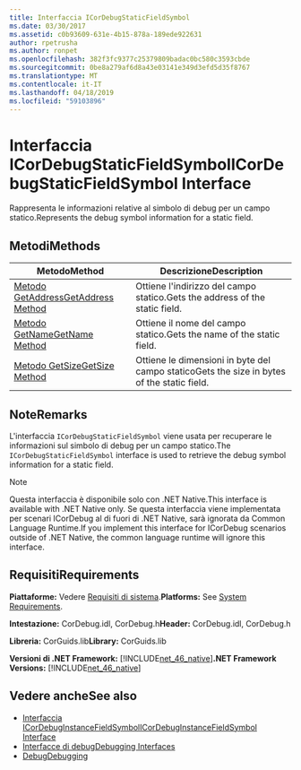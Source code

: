 ```yaml
---
title: Interfaccia ICorDebugStaticFieldSymbol
ms.date: 03/30/2017
ms.assetid: c0b93609-631e-4b15-878a-189ede922631
author: rpetrusha
ms.author: ronpet
ms.openlocfilehash: 382f3fc9377c25379809badac0bc580c3593cbde
ms.sourcegitcommit: 0be8a279af6d8a43e03141e349d3efd5d35f8767
ms.translationtype: MT
ms.contentlocale: it-IT
ms.lasthandoff: 04/18/2019
ms.locfileid: "59103896"
---
```

# <a name="icordebugstaticfieldsymbol-interface"></a><span data-ttu-id="64383-102">Interfaccia ICorDebugStaticFieldSymbol</span><span class="sxs-lookup"><span data-stu-id="64383-102">ICorDebugStaticFieldSymbol Interface</span></span>
<span data-ttu-id="64383-103">Rappresenta le informazioni relative al simbolo di debug per un campo statico.</span><span class="sxs-lookup"><span data-stu-id="64383-103">Represents the debug symbol information for a static field.</span></span>  
  
## <a name="methods"></a><span data-ttu-id="64383-104">Metodi</span><span class="sxs-lookup"><span data-stu-id="64383-104">Methods</span></span>  
  
|<span data-ttu-id="64383-105">Metodo</span><span class="sxs-lookup"><span data-stu-id="64383-105">Method</span></span>|<span data-ttu-id="64383-106">Descrizione</span><span class="sxs-lookup"><span data-stu-id="64383-106">Description</span></span>|  
|------------|-----------------|  
|[<span data-ttu-id="64383-107">Metodo GetAddress</span><span class="sxs-lookup"><span data-stu-id="64383-107">GetAddress Method</span></span>](../../../../docs/framework/unmanaged-api/debugging/icordebugstaticfieldsymbol-getaddress-method.md)|<span data-ttu-id="64383-108">Ottiene l'indirizzo del campo statico.</span><span class="sxs-lookup"><span data-stu-id="64383-108">Gets the address of the static field.</span></span>|  
|[<span data-ttu-id="64383-109">Metodo GetName</span><span class="sxs-lookup"><span data-stu-id="64383-109">GetName Method</span></span>](../../../../docs/framework/unmanaged-api/debugging/icordebugstaticfieldsymbol-getname-method.md)|<span data-ttu-id="64383-110">Ottiene il nome del campo statico.</span><span class="sxs-lookup"><span data-stu-id="64383-110">Gets the name of the static field.</span></span>|  
|[<span data-ttu-id="64383-111">Metodo GetSize</span><span class="sxs-lookup"><span data-stu-id="64383-111">GetSize Method</span></span>](../../../../docs/framework/unmanaged-api/debugging/icordebugstaticfieldsymbol-getsize-method.md)|<span data-ttu-id="64383-112">Ottiene le dimensioni in byte del campo statico</span><span class="sxs-lookup"><span data-stu-id="64383-112">Gets the size in bytes of the static field.</span></span>|  
  
## <a name="remarks"></a><span data-ttu-id="64383-113">Note</span><span class="sxs-lookup"><span data-stu-id="64383-113">Remarks</span></span>  
 <span data-ttu-id="64383-114">L'interfaccia `ICorDebugStaticFieldSymbol` viene usata per recuperare le informazioni sul simbolo di debug per un campo statico.</span><span class="sxs-lookup"><span data-stu-id="64383-114">The `ICorDebugStaticFieldSymbol` interface is used to retrieve the debug symbol information for a static field.</span></span>  
  
> [!NOTE]
>  <span data-ttu-id="64383-115">Questa interfaccia è disponibile solo con .NET Native.</span><span class="sxs-lookup"><span data-stu-id="64383-115">This interface is available with .NET Native only.</span></span> <span data-ttu-id="64383-116">Se questa interfaccia viene implementata per scenari ICorDebug al di fuori di .NET Native, sarà ignorata da Common Language Runtime.</span><span class="sxs-lookup"><span data-stu-id="64383-116">If you implement this interface for ICorDebug scenarios outside of .NET Native, the common language runtime will ignore this interface.</span></span>  
  
## <a name="requirements"></a><span data-ttu-id="64383-117">Requisiti</span><span class="sxs-lookup"><span data-stu-id="64383-117">Requirements</span></span>  
 <span data-ttu-id="64383-118">**Piattaforme:** Vedere [Requisiti di sistema](../../../../docs/framework/get-started/system-requirements.md).</span><span class="sxs-lookup"><span data-stu-id="64383-118">**Platforms:** See [System Requirements](../../../../docs/framework/get-started/system-requirements.md).</span></span>  
  
 <span data-ttu-id="64383-119">**Intestazione:** CorDebug.idl, CorDebug.h</span><span class="sxs-lookup"><span data-stu-id="64383-119">**Header:** CorDebug.idl, CorDebug.h</span></span>  
  
 <span data-ttu-id="64383-120">**Libreria:** CorGuids.lib</span><span class="sxs-lookup"><span data-stu-id="64383-120">**Library:** CorGuids.lib</span></span>  
  
 <span data-ttu-id="64383-121">**Versioni di .NET Framework:** [!INCLUDE[net_46_native](../../../../includes/net-46-native-md.md)]</span><span class="sxs-lookup"><span data-stu-id="64383-121">**.NET Framework Versions:** [!INCLUDE[net_46_native](../../../../includes/net-46-native-md.md)]</span></span>  
  
## <a name="see-also"></a><span data-ttu-id="64383-122">Vedere anche</span><span class="sxs-lookup"><span data-stu-id="64383-122">See also</span></span>

- [<span data-ttu-id="64383-123">Interfaccia ICorDebugInstanceFieldSymbol</span><span class="sxs-lookup"><span data-stu-id="64383-123">ICorDebugInstanceFieldSymbol Interface</span></span>](../../../../docs/framework/unmanaged-api/debugging/icordebuginstancefieldsymbol-interface.md)
- [<span data-ttu-id="64383-124">Interfacce di debug</span><span class="sxs-lookup"><span data-stu-id="64383-124">Debugging Interfaces</span></span>](../../../../docs/framework/unmanaged-api/debugging/debugging-interfaces.md)
- [<span data-ttu-id="64383-125">Debug</span><span class="sxs-lookup"><span data-stu-id="64383-125">Debugging</span></span>](../../../../docs/framework/unmanaged-api/debugging/index.md)
